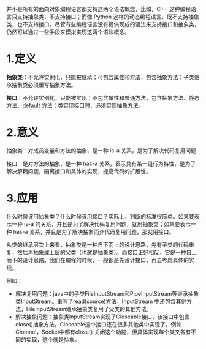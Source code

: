 并不是所有的面向对象编程语言都支持这两个语法概念，比如，C++ 这种编程语言只支持抽象类，不支持接口；而像 Python 这样的动态编程语言，既不支持抽象类，也不支持接口。尽管有些编程语言没有提供现成的语法来支持接口和抽象类，仍然可以通过一些手段来模拟实现这两个语法概念。

# 1.定义

**抽象类**：不允许实例化，只能被继承；可包含属性和方法，包含抽象方法；子类继承抽象类必须重写抽象方法。

**接口**：不允许实例化，只能被实现；不包含属性和普通方法，包含抽象方法、静态方法、default 方法；类实现接口时，必须实现抽象方法。

# 2.意义

抽象类：对成员变量和方法的抽象，是一种 is-a 关系，是为了解决代码复用问题

接口：是对方法的抽象，是一种 has-a 关系，表示具有某一组行为特性，是为了解决解耦问题，隔离接口和具体的实现，提高代码的扩展性。

# 3.应用

什么时候该用抽象类？什么时候该用接口？实际上，判断的标准很简单。如果要表示一种 is-a 的关系，并且是为了解决代码复用问题，就用抽象类；如果要表示一种 has-a 关系，并且是为了解决抽象而非代码复用问题，那就用接口。

从类的继承层次上来看，抽象类是一种自下而上的设计思路，先有子类的代码重复，然后再抽象成上层的父类（也就是抽象类）。而接口正好相反，它是一种自上而下的设计思路。我们在编程的时候，一般都是先设计接口，再去考虑具体的实现。

例如：

- 解决复用问题：java中的子类FileInputStream和PipeInputStream等继承抽象类InputStream。重写了read(source)方法，InputStream 中还包含其他方法，FileInputStream继承抽象类复用了父类的其他方法。
- 解决抽象问题：抽象类InputStream实现了Closeable接口，该接口中包含close()抽象方法。Closeable这个接口还在很多其他类中实现了，例如Channel，Socket中都有close() 关闭这个功能，但具体实现每个类又各有不同的实现，这个就是抽象。





